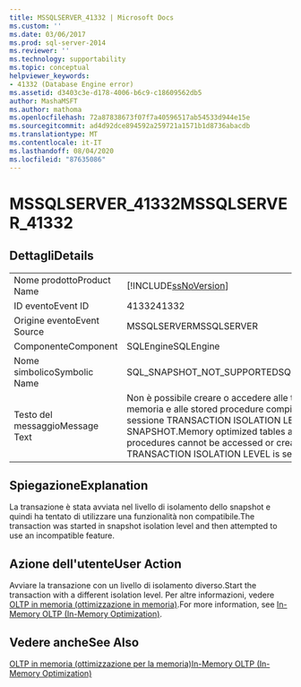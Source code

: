 ```yaml
---
title: MSSQLSERVER_41332 | Microsoft Docs
ms.custom: ''
ms.date: 03/06/2017
ms.prod: sql-server-2014
ms.reviewer: ''
ms.technology: supportability
ms.topic: conceptual
helpviewer_keywords:
- 41332 (Database Engine error)
ms.assetid: d3403c3e-d178-4006-b6c9-c18609562db5
author: MashaMSFT
ms.author: mathoma
ms.openlocfilehash: 72a87838673f07f7a40596517ab54533d944e15e
ms.sourcegitcommit: ad4d92dce894592a259721a1571b1d8736abacdb
ms.translationtype: MT
ms.contentlocale: it-IT
ms.lasthandoff: 08/04/2020
ms.locfileid: "87635086"
---
```

# <a name="mssqlserver_41332"></a><span data-ttu-id="fad95-102">MSSQLSERVER_41332</span><span class="sxs-lookup"><span data-stu-id="fad95-102">MSSQLSERVER_41332</span></span>
    
## <a name="details"></a><span data-ttu-id="fad95-103">Dettagli</span><span class="sxs-lookup"><span data-stu-id="fad95-103">Details</span></span>  
  
|||  
|-|-|  
|<span data-ttu-id="fad95-104">Nome prodotto</span><span class="sxs-lookup"><span data-stu-id="fad95-104">Product Name</span></span>|[!INCLUDE[ssNoVersion](../../includes/ssnoversion-md.md)]|  
|<span data-ttu-id="fad95-105">ID evento</span><span class="sxs-lookup"><span data-stu-id="fad95-105">Event ID</span></span>|<span data-ttu-id="fad95-106">41332</span><span class="sxs-lookup"><span data-stu-id="fad95-106">41332</span></span>|  
|<span data-ttu-id="fad95-107">Origine evento</span><span class="sxs-lookup"><span data-stu-id="fad95-107">Event Source</span></span>|<span data-ttu-id="fad95-108">MSSQLSERVER</span><span class="sxs-lookup"><span data-stu-id="fad95-108">MSSQLSERVER</span></span>|  
|<span data-ttu-id="fad95-109">Componente</span><span class="sxs-lookup"><span data-stu-id="fad95-109">Component</span></span>|<span data-ttu-id="fad95-110">SQLEngine</span><span class="sxs-lookup"><span data-stu-id="fad95-110">SQLEngine</span></span>|  
|<span data-ttu-id="fad95-111">Nome simbolico</span><span class="sxs-lookup"><span data-stu-id="fad95-111">Symbolic Name</span></span>|<span data-ttu-id="fad95-112">SQL_SNAPSHOT_NOT_SUPPORTED</span><span class="sxs-lookup"><span data-stu-id="fad95-112">SQL_SNAPSHOT_NOT_SUPPORTED</span></span>|  
|<span data-ttu-id="fad95-113">Testo del messaggio</span><span class="sxs-lookup"><span data-stu-id="fad95-113">Message Text</span></span>|<span data-ttu-id="fad95-114">Non è possibile creare o accedere alle tabelle con ottimizzazione per la memoria e alle stored procedure compilate in modo nativo quando la sessione TRANSACTION ISOLATION LEVEL è impostata su SNAPSHOT.</span><span class="sxs-lookup"><span data-stu-id="fad95-114">Memory optimized tables and natively compiled stored procedures cannot be accessed or created when the session TRANSACTION ISOLATION LEVEL is set to SNAPSHOT.</span></span>|  
  
## <a name="explanation"></a><span data-ttu-id="fad95-115">Spiegazione</span><span class="sxs-lookup"><span data-stu-id="fad95-115">Explanation</span></span>  
 <span data-ttu-id="fad95-116">La transazione è stata avviata nel livello di isolamento dello snapshot e quindi ha tentato di utilizzare una funzionalità non compatibile.</span><span class="sxs-lookup"><span data-stu-id="fad95-116">The transaction was started in snapshot isolation level and then attempted to use an incompatible feature.</span></span>  
  
## <a name="user-action"></a><span data-ttu-id="fad95-117">Azione dell'utente</span><span class="sxs-lookup"><span data-stu-id="fad95-117">User Action</span></span>  
 <span data-ttu-id="fad95-118">Avviare la transazione con un livello di isolamento diverso.</span><span class="sxs-lookup"><span data-stu-id="fad95-118">Start the transaction with a different isolation level.</span></span> <span data-ttu-id="fad95-119">Per altre informazioni, vedere [OLTP in memoria &#40;ottimizzazione in memoria&#41;](../in-memory-oltp/in-memory-oltp-in-memory-optimization.md).</span><span class="sxs-lookup"><span data-stu-id="fad95-119">For more information, see [In-Memory OLTP &#40;In-Memory Optimization&#41;](../in-memory-oltp/in-memory-oltp-in-memory-optimization.md).</span></span>  
  
## <a name="see-also"></a><span data-ttu-id="fad95-120">Vedere anche</span><span class="sxs-lookup"><span data-stu-id="fad95-120">See Also</span></span>  
 [<span data-ttu-id="fad95-121">OLTP in memoria &#40;ottimizzazione per la memoria&#41;</span><span class="sxs-lookup"><span data-stu-id="fad95-121">In-Memory OLTP &#40;In-Memory Optimization&#41;</span></span>](../in-memory-oltp/in-memory-oltp-in-memory-optimization.md)  
  
  
